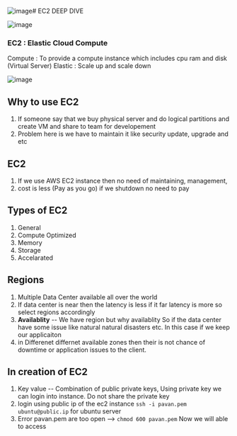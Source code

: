 ![image](https://github.com/pavankumar0077/Complete-DevOps/assets/40380941/054bc5eb-5634-4bd5-b782-53e86c241c9e)# EC2 DEEP DIVE

![image](https://github.com/pavankumar0077/Complete-DevOps/assets/40380941/3c4ba0b9-acb3-4ec5-ab4b-2ca24090aa53)

### EC2 : Elastic Cloud Compute
Compute : To provide a compute instance which includes cpu ram and disk (Virtual Server)
Elastic : Scale up and scale down

![image](https://github.com/pavankumar0077/Complete-DevOps/assets/40380941/cefd5e12-da68-4354-96ac-dc980dbd9fc9)

Why to use EC2
--
1) If someone say that we buy physical server and do logical partitions and create VM and share to team for developement
2) Problem here is we have to maintain it like security update, upgrade and etc


EC2  
--
1) If we use AWS EC2 instance then no need of maintaining, management,
2) cost is less (Pay as you go) if we shutdown no need to pay

Types of EC2
--
1) General
2) Compute Optimized
3) Memory
4) Storage
5) Accelarated

Regions
--
1) Multiple Data Center available all over the world
2) If data center is near then the latency is less if it far latency is more so select regions accordingly
3) **Availablity** -- We have region but why availablity So if the data center have some issue like natural natural disasters etc. In this case if we keep our applicaiton
4) in Differenet differnet available zones then their is not chance of downtime or application issues to the client.

In creation of EC2 
--
1) Key value -- Combination of public private keys, Using private key we can login into instance. Do not share the private key
2) login using public ip of the ec2 instance  ``` ssh -i pavan.pem ubuntu@public.ip ``` for ubuntu server
3) Error pavan.pem are too open --> ``` chmod 600 pavan.pem ``` Now we will able to access
